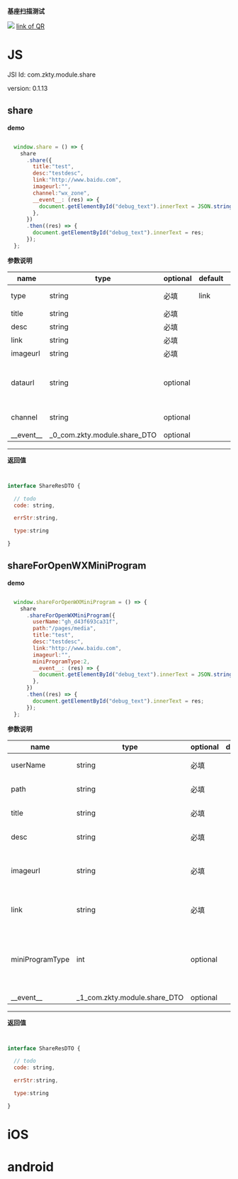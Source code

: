 

**基座扫描测试**
<div id='modulename' style='display:none'>share</div> <img id='qrimg' src='https://api.qrserver.com/v1/create-qr-code/?size=150x150&data=http://192.168.44.52:3000/docs/modules/all/dist/ui/index.html'></img>
<a id='qrlink' href="about:none">link of QR</a>



# JS


JSI Id: com.zkty.module.share

version: 0.1.13



## share



**demo**
``` js

  window.share = () => {
    share
      .share({
        title:"test",
        desc:"testdesc",
        link:"http://www.baidu.com",
        imageurl:"",
        channel:"wx_zone",
        __event__: (res) => {
          document.getElementById("debug_text").innerText = JSON.stringify(res);
        },
      })
      .then((res) => {
        document.getElementById("debug_text").innerText = res;
      });
  };

``` 

	
**参数说明**

| name                        | type      | optional | default   | comment  |
| --------------------------- | --------- | -------- | --------- |--------- |
| type | string | 必填 | link |  (music,video,link) 不填默认为link |
| title | string | 必填 |  |  |
| desc | string | 必填 |  |  |
| link | string | 必填 |  |  |
| imageurl | string | 必填 |  |  |
| dataurl | string | optional |  |  如果type是music或video，则要提供数据链接，默认为空 |
| channel | string | optional |  | wx_zone (朋友圈) wx_friend(好友) |
| \_\_event\_\_ | _0_com.zkty.module.share_DTO | optional |  |  |


---------------------
**返回值**
``` js


interface ShareResDTO {

  // todo 
  code: string,

  errStr:string,

  type:string

}
``` 




## shareForOpenWXMiniProgram



**demo**
``` js

  window.shareForOpenWXMiniProgram = () => {
    share
      .shareForOpenWXMiniProgram({
		userName:"gh_d43f693ca31f",
		path:"/pages/media",
        title:"test",
        desc:"testdesc",
        link:"http://www.baidu.com",
        imageurl:"",
        miniProgramType:2,
        __event__: (res) => {
          document.getElementById("debug_text").innerText = JSON.stringify(res);
        },
      })
      .then((res) => {
        document.getElementById("debug_text").innerText = res;
      });
  };

``` 

	
**参数说明**

| name                        | type      | optional | default   | comment  |
| --------------------------- | --------- | -------- | --------- |--------- |
| userName | string | 必填 |  |  小程序原始id |
| path | string | 必填 |  |  小程序页面路径 |
| title | string | 必填 |  |  小程序消息title |
| desc | string | 必填 |  |  小程序消息desc |
| imageurl | string | 必填 |  |  小程序消息封面图片，小于128k |
| link | string | 必填 |  |  兼容低版本的网页链接 |
| miniProgramType | int | optional |  | 小程序版本 0:正式版 1:开发版 2:体验版 默认为0 |
| \_\_event\_\_ | _1_com.zkty.module.share_DTO | optional |  |  |


---------------------
**返回值**
``` js


interface ShareResDTO {

  // todo 
  code: string,

  errStr:string,

  type:string

}
``` 



    

# iOS


# android


